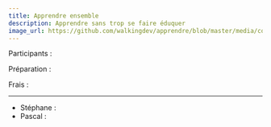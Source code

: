 ```yaml
---
title: Apprendre ensemble
description: Apprendre sans trop se faire éduquer
image_url: https://github.com/walkingdev/apprendre/blob/master/media/cover-walking-dev.jpg?raw=true
---
```


Participants :  


Préparation :


Frais :  


---
- Stéphane : 
- Pascal : 
